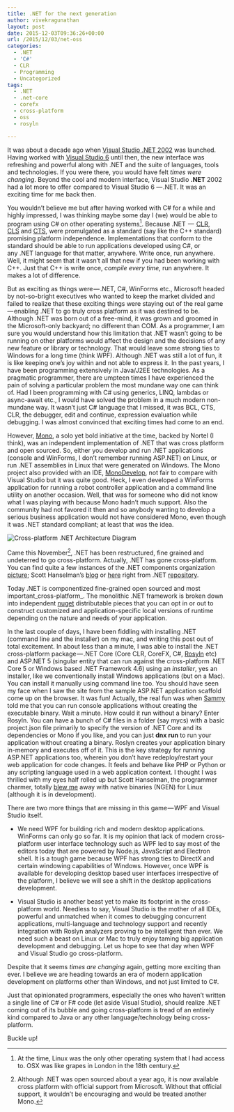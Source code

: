 ```yaml
---
title: .NET for the next generation
author: vivekragunathan
layout: post
date: 2015-12-03T09:36:26+00:00
url: /2015/12/03/net-oss
categories:
  - .NET
  - 'C#'
  - CLR
  - Programming
  - Uncategorized
tags:
  - .NET
  - .net-core
  - corefx
  - cross-platform
  - oss
  - rosyln

---
```

It was about a decade ago when [Visual Studio .NET 2002](https://us.amazon.com/Microsoft-Visual-Studio-NET-Professional/dp/B00005RV4Z) was launched. Having worked with [Visual Studio 6](https://www.amazon.com/Microsoft-Visual-Studio-Professional-6-0/dp/B00003W8H8) until then, the new interface was refreshing and powerful along with .NET and the suite of languages, tools and technologies. If you were there, you would have felt _times were changing_. Beyond the cool and modern interface, Visual Studio **.NET** 2002 had a lot more to offer  compared to Visual Studio 6 — .NET. It was an exciting time for me back then.

<!--more-->

You wouldn’t believe me but after having worked with C# for a while and highly impressed, I was thinking maybe some day I (we) would be able to program using C# on other operating systems[^1]. Because .NET  —  [CLR](https://docs.microsoft.com/en-us/dotnet/standard/clr), [CLS](https://docs.microsoft.com/en-us/dotnet/standard/language-independence-and-language-independent-components) and [CTS](https://docs.microsoft.com/en-us/dotnet/standard/common-type-system), were promulgated as a standard (say like the C++ standard) promising platform independence. Implementations that conform to the standard should be able to run applications developed using C#, or any .NET language for that matter, anywhere. Write once, run anywhere. Well, it might seem that it wasn’t all that new if you had been working with C++. Just that C++ is write once, _compile every time_, run anywhere. It makes a lot of difference.

But as exciting as things were — .NET, C#, WinForms etc., Microsoft headed by not-so-bright executives who wanted to keep the market divided and failed to realize that these exciting things were staying out of the real game — enabling .NET to go truly cross platform as it was destined to be. Although .NET was born out of a free-mind, it was grown and groomed in the Microsoft-only backyard; no different than COM. As a programmer, I am sure you would understand how this limitation that .NET wasn’t going to be running on other platforms would affect the design and the decisions of any new feature or library or technology. That would leave some strong ties to Windows for a long time (think WPF). Although .NET was still a lot of fun, it is like keeping one’s joy within and not able to express it. In the past years, I have been programming extensively in Java/J2EE technologies. As a pragmatic programmer, there are umpteen times I have experienced the pain of solving a particular problem the most mundane way one can think of. Had I been programming with C# using generics, LINQ, lambdas or async-await etc., I would have solved the problem in a much modern non-mundane way. It wasn’t just C# language that I missed, it was BCL, CTS, CLR, the debugger, edit and continue, expression evaluation while debugging. I was almost convinced that exciting times had come to an end.

However, [Mono](http://www.mono-project.com), a solo yet bold initiative at the time, backed by Nortel (I think), was an independent implementation of .NET that was cross platform and open sourced. So, either you develop and run .NET applications (console and WinForms, I don’t remember running ASP.NET) on Linux, or run .NET assemblies in Linux that were generated on Windows. The Mono project also provided with an IDE, [MonoDevelop](http://www.monodevelop.com), not fair to compare with Visual Studio but it was quite good. Heck, I even developed a WinForms application for running a robot controller application and a command line utility on another occasion. Well, that was for someone who did not know what I was playing with because Mono hadn’t much support. Also the community had not favored it then and so anybody wanting to develop a serious business application would not have considered Mono, even though it was .NET standard compliant; at least that was the idea.

![Cross-platform .NET Architecture Diagram](https://i2.wp.com/www.hanselman.com/blog/content/binary/Windows-Live-Writer/5f3ebb9612f2_14390/image_8281624f-3981-4df0-9180-43293409de29.png?zoom=2)

Came this November[^2], .NET has been restructured, fine grained and undeterred to go cross-platform. Actually, .NET has gone cross-platform. You can find quite a few instances of the .NET components organization [picture](http://www.hanselman.com/blog/content/binary/Windows-Live-Writer/5f3ebb9612f2_14390/image_8281624f-3981-4df0-9180-43293409de29.png); Scott Hanselman’s [blog](http://www.hanselman.com/blog) or [here](http://dotnet.github.io/images/core/10kft_view.png) right from .NET [repository](http://dotnet.github.io).

Today .NET is componentized fine-grained open sourced and most important_cross-platform_. The monolithic .NET framework is broken down into independent [nuget](https://www.nuget.org) distributable pieces that you can opt in or out to construct customized and application-specific local versions of runtime depending on the nature and needs of your application.

In the last couple of days, I have been fiddling with installing .NET (command line and the installer) on my mac, and writing this post out of total excitement. In about less than a minute, I was able to install the .NET cross-platform package — .NET Core (Core CLR, CoreFX, C#, [Rosyln](http://source.roslyn.io) etc) and ASP.NET 5 (singular entity that can run against the cross-platform .NET Core 5 or Windows based .NET Framework 4.6) using an _installer_, yes an installer, like we conventionally install Windows applications (but on a Mac). You can install it manually using command line too. You should have seen my face when I saw the site from the sample ASP.NET application scaffold come up on the browser. It was fun! Actually, the real fun was when [Sammy](https://www.linkedin.com/in/azhaguthasan) told me that you can run console applications without creating the executable binary. Wait a minute. How could it run without a binary? Enter Rosyln. You can have a bunch of C# files in a folder (say mycs) with a basic project.json file primarily to specify the version of .NET Core and its dependencies or Mono if you like, and you can just **dnx run** to run your application without creating a binary. Roslyn creates your application binary in-memory and executes off of it. This is the key strategy for running ASP.NET applications too, wherein you don’t have redeploy/restart your web application for code changes. It feels and behave like PHP or Python or any scripting language used in a web application context. I thought I was thrilled with my eyes half rolled up but Scott Hanselman, the programmer charmer, totally [blew me](https://channel9.msdn.com/Events/Visual-Studio/Connect-event-2015/062) away with native binaries (NGEN) for Linux (although it is in development).

There are two more things that are missing in this game — WPF and Visual Studio itself.

  * We need WPF for building rich and modern desktop applications. WinForms can only go so far. It is my opinion that lack of modern cross-platform user interface technology such as WPF led to say most of the editors today that are powered by Node.js, JavaScript and Electron shell. It is a tough game because WPF has strong ties to DirectX and certain windowing capabilities of Windows. However, once WPF is available for developing desktop based user interfaces irrespective of the platform, I believe we will see a shift in the desktop applications development.
  
  * Visual Studio is another beast yet to make its footprint in the cross-platform world. Needless to say, Visual Studio is the mother of all IDEs, powerful and unmatched when it comes to debugging concurrent applications, multi-language and technology support and recently integration with Roslyn analyzers proving to be intelligent than ever. We need such a beast on Linux or Mac to truly enjoy taming big application development and debugging. Let us hope to see that day when WPF and Visual Studio go cross-platform.

Despite that it seems _times are changing_ again, getting more exciting than ever. I believe we are heading towards an era of modern application development on platforms other than Windows, and not just limited to C#.

Just that opinionated programmers, especially the ones who haven’t written a single line of C# or F# code (let aside Visual Studio), should realize .NET coming out of its bubble and going cross-platform is tread of an entirely kind compared to Java or any other language/technology being cross-platform.

Buckle up!

[^1]: At the time, Linux was the only other operating system that I had access to. OSX was like grapes in London in the 18th century.
[^2]: Although .NET was open sourced about a year ago, it is now available cross platform with official support from Microsoft. Without that official support, it wouldn’t be encouraging and would be treated another Mono.
